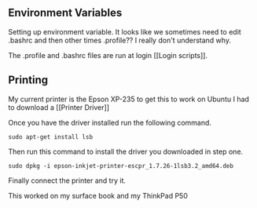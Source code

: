 ## Environment Variables
Setting up environment variable.  It looks like we sometimes need to edit .bashrc and then other times .profile??  I really don't understand why.

The .profile and .bashrc files are run at login [[Login scripts]].

## Printing
My current printer is the Epson XP-235 to get this to work on Ubuntu I had to download a [[Printer Driver]] 

Once you have the driver installed run the following command.

```
sudo apt-get install lsb
```

Then run this command to install the driver you downloaded in step one.
```
sudo dpkg -i epson-inkjet-printer-escpr_1.7.26-1lsb3.2_amd64.deb
```

Finally connect the printer and try it.

This worked on my surface book and my ThinkPad P50